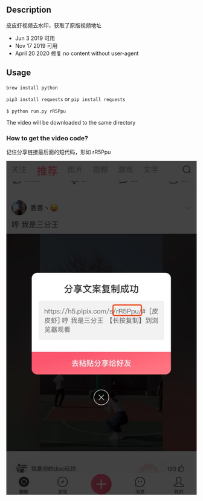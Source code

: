 ## Description

皮皮虾视频去水印，获取了原版视频地址

- Jun 3 2019 可用
- Nov 17 2019 可用
- April 20 2020 修复 no content without user-agent

## Usage

`brew install python`

`pip3 install requests` or `pip install requests`

`$ python run.py rR5Ppu`

The video will be downloaded to the same directory

### How to get the video code?

记住分享链接最后面的短代码，形如 rR5Ppu

![share](./share.jpeg)
